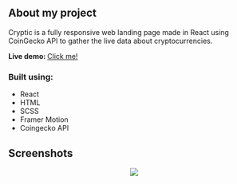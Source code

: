 <h2>About my project</h2>

<p>Cryptic is a fully responsive web landing page made in React using CoinGecko API to gather the live data about cryptocurrencies.</p>

<b>Live demo: </b><a href="https://cryptic-navy.vercel.app/">Click me!</a>

<h3>Built using:</h3>
<ul>
    <li>React</li>
    <li>HTML</li>
    <li>SCSS</li>
    <li>Framer Motion</li>
    <li>Coingecko API</li>
</ul>

<h2>Screenshots</h2>

<div align='center'>
    <img src='hhttps://github.com/baskaaleksander/cryptic/blob/main/screenshot/screenshot.png' />
</div>
